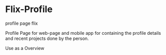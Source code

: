 # Flix-Profile
profile page flix

Profile Page for web-page and mobile app for containing the profile details and recent projects done by the person.

Use as a Overview 
